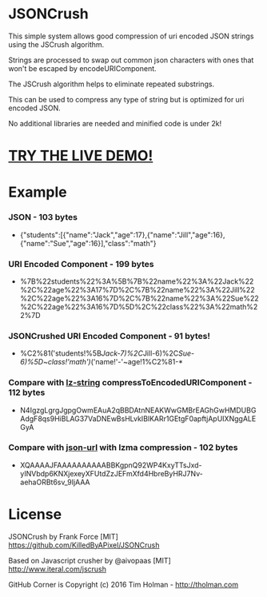 # JSONCrush

This simple system allows good compression of uri encoded JSON strings using the JSCrush algorithm.

Strings are processed to swap out common json characters with ones that won't be escaped by encodeURIComponent.

The JSCrush algorithm helps to eliminate repeated substrings.

This can be used to compress any type of string but is optimized for uri encoded JSON.

No additional libraries are needed and minified code is under 2k!

# [TRY THE LIVE DEMO!](https://killedbyapixel.github.io/JSONCrush)

# Example

### JSON - 103 bytes

* {"students":[{"name":"Jack","age":17},{"name":"Jill","age":16},{"name":"Sue","age":16}],"class":"math"}

### URI Encoded Component - 199 bytes

* %7B%22students%22%3A%5B%7B%22name%22%3A%22Jack%22%2C%22age%22%3A17%7D%2C%7B%22name%22%3A%22Jill%22%2C%22age%22%3A16%7D%2C%7B%22name%22%3A%22Sue%22%2C%22age%22%3A16%7D%5D%2C%22class%22%3A%22math%22%7D

### JSONCrushed URI Encoded Component - 91 bytes!

* %C2%81('students!%5B*Jack-7)%2C*Jill-6)%2C*Sue-6)%5D~class!'math')*('name!'-'~age!1%C2%81-*

### Compare with [lz-string](https://github.com/pieroxy/lz-string) compressToEncodedURIComponent - 112 bytes

* N4IgzgLgrgJgpgOwmEAuA2qBBDAtnNEAKWwGMBrEAGhGwHMDUBGAdgF8qs9HiBLAG37VaDNEwBsHLvkIBlKARr1GEtgF0apftjApUIXNggALEGyA

### Compare with [json-url](https://github.com/masotime/json-url) with lzma compression - 102 bytes

* XQAAAAJFAAAAAAAAAABBKgpnQ92WP4KxyTTsJxd-yINVbdp6KNXjexeyXFUtdZzJEFmXfd4HbreByHRJ7Nv-aehaORBt6sv_9IjAAA

# License

JSONCrush by Frank Force [MIT] https://github.com/KilledByAPixel/JSONCrush

Based on Javascript crusher by @aivopaas [MIT] http://www.iteral.com/jscrush

GitHub Corner is Copyright (c) 2016 Tim Holman - http://tholman.com
